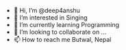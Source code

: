 - 👋 Hi, I’m @deep4anshu
- 👀 I’m interested in Singing
- 🌱 I’m currently learning Programming
- 💞️ I’m looking to collaborate on ...
- 📫 How to reach me Butwal, Nepal

<!---
deep4anshu/deep4anshu is a ✨ special ✨ repository because its `README.md` (this file) appears on your GitHub profile.
You can click the Preview link to take a look at your changes.
--->
